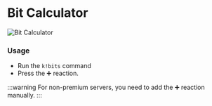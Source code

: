 # Bit Calculator

![Bit Calculator](/img/features/bits.png)

### Usage
- Run the `k!bits` command
- Press the ➕ reaction.​​

:::warning
For non-premium servers, you need to add the ➕ reaction manually.
:::
